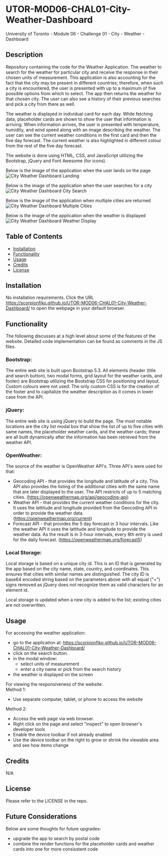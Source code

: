 # UTOR-MOD06-CHAL01-City-Weather-Dashboard

University of Toronto - Module 06 - Challenge 01 - City - Weather - Dashboard

## Description

Repository containing the code for the Weather Application. The weather to search for the weather for particular city and receive the response in their chosen units of measurement. This application is also accounting for the fact that the city may be present in different countries; therefore, when such a city is encountered, the user is presented with up to a maximum of five possible options from which to select. The app then returns the weather for that chosen city. The user can also see a history of their previous searches and pick a city from there as well.

The weather is displayed in individual card for each day. While fetching data, placeholder cards are shown to show the user that information is arriving. When information arrives, the user is presented with temperature, humidity, and wind speed along with an image describing the weather. The user can see the current weather conditions in the first card and then the five day forecast. The current weather is also highlighted in different colour from the rest of the five day forecast.

The website is done using HTML, CSS, and JavaScript utilizing the Bootstrap, jQuery and Font Awesome (for icons).

Below is the image of the application when the user lands on the page
![City Weather Dashboard Landing](./assets/images/CWD-01-Landing.png)

Below is the image of the application when the user searches for a city
![City Weather Dashboard City Search](./assets/images/CWD-02-city-search.png)

Below is the image of the application when multiple cities are returned
![City Weather Dashboard Multiple Cities](./assets/images/CWD-03-multiple-cities.png)

Below is the image of the application when the weather is displayed
![City Weather Dashboard Weather Display](./assets/images/CWD-04-weather.png)

## Table of Contents

- [Installation](#installation)
- [Functionality](#functionality)
- [Usage](#usage)
- [Credits](#credits)
- [License](#license)

## Installation

No installation requirements. Click the URL https://scorpionfiko.github.io/UTOR-MOD06-CHAL01-City-Weather-Dashboard/ to open the webpage in your default browser.

## Functionality

The following discusses at a high level about some of the features of the website. Detailed code implementation can be found as comments in the JS files.

### Bootstrap:

The entire web site is built upon Bootstrap 5.3. All elements (header (title and search button), two modal forms, grid layout for the weather cards, and footer) are Bootstrap utilizing the Bootstrap CSS for positioning and layout. Custom colours were not used. The only custom CSS is for the creation of the footer and to capitalize the weather description as it comes in lower case from the API.

### jQuery:

The entire web site is using jQuery to build the page. The most notable locations are the city list modal box that show the list of up to five cities with same names, the placeholder weather cards, and the weather cards; these are all built dynamically after the information has been retrieved from the weather API.

### OpenWeather:

The source of the weather is OpenWeather API's. Three API's were used for that:

- Geocoding API - that provides the longitude and latitude of a city. This API also provides the listing of the additional cities with the same name that are later displayed to the user. The API restricts of up to 5 matching cities. (https://openweathermap.org/api/geocoding-api)
- Weather API - that provides the current weather conditions for the city. It uses the lattitude and longitude provided from the Geocoding API in order to provide the weather data. (https://openweathermap.org/current)
- Forecast API - that provides the 5 day forecast in 3 hour intervals. Like the weather API it uses the lattitude and longitude to provide the weather data. As the result is in 3-hour intervals, every 8th entry is used for the daily forecast. (https://openweathermap.org/forecast5)

### Local Storage:

Local storage is based on a unique city id. This is an ID that is generated by the app based on the city name, state, country, and coordinates. This ensures that cities with similar names are distinguished. The city ID is base64 encoded string based on the parameters above with all equal ("=") signs removed as jQuery does not recognize them as valid characters for an element id.

Local storage is updated when a new city is added to the list; existing cities are not overwritten.

## Usage

For accessing the weather application:<br>

- go to the application at: https://scorpionfiko.github.io/UTOR-MOD06-CHAL01-City-Weather-Dashboard/
- click on the search button.
- in the modal window:
  - select units of measurement
  - enter a city name or pick from the search history
- the weather is displayed on the screen

For viewing the responsiveness of the website:<br />
Method 1:

- Use separate computer, tablet, or phone to access the website

Method 2:

- Access the web page via web browser.
- Right click on the page and select "inspect" to open browser's developer tools
- Enable the device toolbar if not already enabled
- Use the device toolbar on the right to grow or shrink the viewable area and see how items change

## Credits

N/A

## License

Please refer to the LICENSE in the repo.

## Future Considerations

Below are some thoughts for future upgrades:

- upgrade the app to search by postal code
- combine the render functions for the placeholder cards and weather cards into one for more consisstent code
